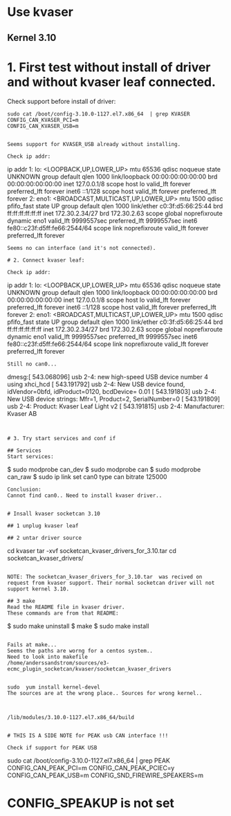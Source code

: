 # Use kvaser

## Kernel 3.10

# 1. First test without install of driver and without kvaser leaf connected.

Check support before install of driver:

``` 
sudo cat /boot/config-3.10.0-1127.el7.x86_64  | grep KVASER
CONFIG_CAN_KVASER_PCI=m
CONFIG_CAN_KVASER_USB=m


Seems support for KVASER_USB already without installing.

Check ip addr:
``` 
ip addr
1: lo: <LOOPBACK,UP,LOWER_UP> mtu 65536 qdisc noqueue state UNKNOWN group default qlen 1000
    link/loopback 00:00:00:00:00:00 brd 00:00:00:00:00:00
    inet 127.0.0.1/8 scope host lo
       valid_lft forever preferred_lft forever
    inet6 ::1/128 scope host 
       valid_lft forever preferred_lft forever
2: eno1: <BROADCAST,MULTICAST,UP,LOWER_UP> mtu 1500 qdisc pfifo_fast state UP group default qlen 1000
    link/ether c0:3f:d5:66:25:44 brd ff:ff:ff:ff:ff:ff
    inet 172.30.2.34/27 brd 172.30.2.63 scope global noprefixroute dynamic eno1
       valid_lft 9999557sec preferred_lft 9999557sec
    inet6 fe80::c23f:d5ff:fe66:2544/64 scope link noprefixroute 
       valid_lft forever preferred_lft forever


``` 
Seems no can interface (and it's not connected).

# 2. Connect kvaser leaf:

Check ip addr:
``` 
ip addr
1: lo: <LOOPBACK,UP,LOWER_UP> mtu 65536 qdisc noqueue state UNKNOWN group default qlen 1000
    link/loopback 00:00:00:00:00:00 brd 00:00:00:00:00:00
    inet 127.0.0.1/8 scope host lo
       valid_lft forever preferred_lft forever
    inet6 ::1/128 scope host 
       valid_lft forever preferred_lft forever
2: eno1: <BROADCAST,MULTICAST,UP,LOWER_UP> mtu 1500 qdisc pfifo_fast state UP group default qlen 1000
    link/ether c0:3f:d5:66:25:44 brd ff:ff:ff:ff:ff:ff
    inet 172.30.2.34/27 brd 172.30.2.63 scope global noprefixroute dynamic eno1
       valid_lft 9999557sec preferred_lft 9999557sec
    inet6 fe80::c23f:d5ff:fe66:2544/64 scope link noprefixroute 
       valid_lft forever preferred_lft forever


``` 
Still no can0...

``` 
dmesg:[  543.068096] usb 2-4: new high-speed USB device number 4 using xhci_hcd
[  543.191792] usb 2-4: New USB device found, idVendor=0bfd, idProduct=0120, bcdDevice= 0.01
[  543.191803] usb 2-4: New USB device strings: Mfr=1, Product=2, SerialNumber=0
[  543.191809] usb 2-4: Product: Kvaser Leaf Light v2
[  543.191815] usb 2-4: Manufacturer: Kvaser AB

``` 


# 3. Try start services and conf if

## Services
Start services:
```
$ sudo modprobe can_dev
$ sudo modprobe can
$ sudo modprobe can_raw
$ sudo ip link set can0 type can bitrate 125000

```
Conclusion:
Cannot find can0.. Need to install kvaser driver..


# Insall kvaser socketcan 3.10

## 1 unplug kvaser leaf

## 2 untar driver source
```
cd kvaser
tar -xvf socketcan_kvaser_drivers_for_3.10.tar 
cd socketcan_kvaser_drivers/
```

NOTE: The socketcan_kvaser_drivers_for_3.10.tar  was recived on request from kvaser support. Their normal socketcan driver will not support kernel 3.10.

## 3 make 
Read the README file in kvaser driver.
These commands are from that README:
```
$ sudo make uninstall
$ make
$ sudo make install
```

Fails at make...
Seems the paths are worng for a centos system..
Need to look into makefile
/home/anderssandstrom/sources/e3-ecmc_plugin_socketcan/kvaser/socketcan_kvaser_drivers


sudo  yum install kernel-devel
The sources are at the wrong place.. Sources for wrong kernel..



/lib/modules/3.10.0-1127.el7.x86_64/build 


# THIS IS A SIDE NOTE for PEAK usb CAN interface !!!

Check if support for PEAK USB
``` 
sudo cat /boot/config-3.10.0-1127.el7.x86_64  | grep PEAK
CONFIG_CAN_PEAK_PCI=m
CONFIG_CAN_PEAK_PCIEC=y
CONFIG_CAN_PEAK_USB=m
CONFIG_SND_FIREWIRE_SPEAKERS=m
# CONFIG_SPEAKUP is not set
``` 


